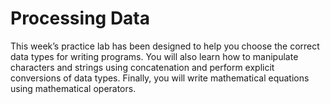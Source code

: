 # Processing Data
This week’s practice lab has been designed to help you choose the correct data types for writing programs. You will also learn how to manipulate characters and strings using concatenation and perform explicit conversions of data types. Finally, you will write mathematical equations using mathematical operators.

